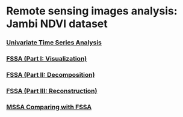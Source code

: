 # Remote sensing images analysis: Jambi NDVI dataset

### [Univariate Time Series Analysis](https://haghbinh.github.io/FSSA_report/Jambi.html)
### [FSSA (Part I: Visualization)](https://haghbinh.github.io/FSSA_report/part_1_visualization.html)
### [FSSA (Part II: Decomposition)](https://haghbinh.github.io/FSSA_report/part_2_decomposition.html)
### [FSSA (Part III: Reconstruction)](https://haghbinh.github.io/FSSA_report/part_3_reconstruction.html)
### [MSSA Comparing with FSSA](https://haghbinh.github.io/FSSA_report/Jambi4.html)

